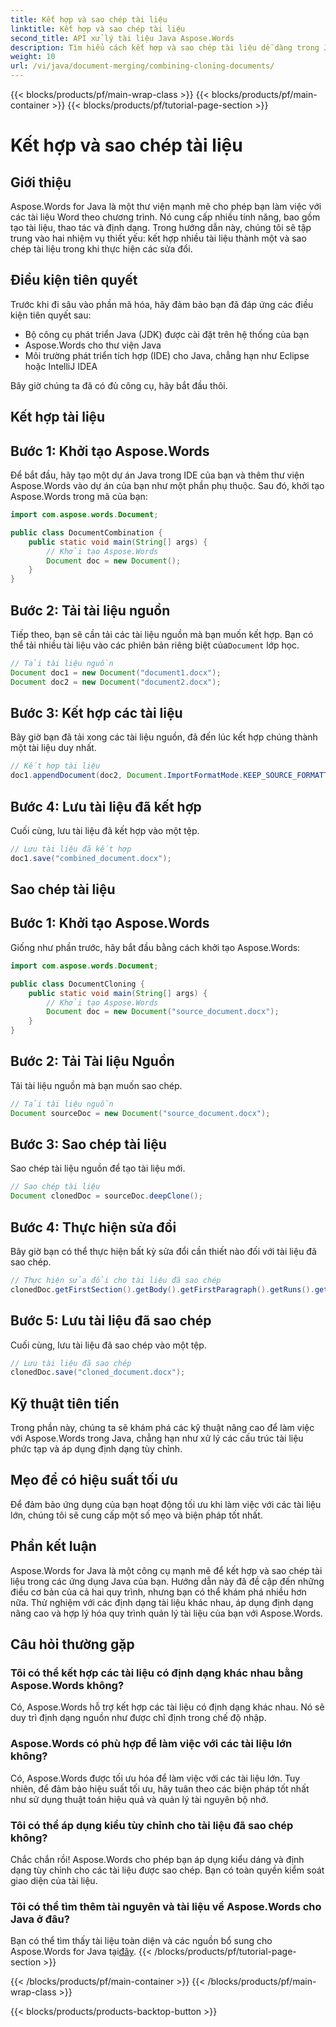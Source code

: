 ```yaml
---
title: Kết hợp và sao chép tài liệu
linktitle: Kết hợp và sao chép tài liệu
second_title: API xử lý tài liệu Java Aspose.Words
description: Tìm hiểu cách kết hợp và sao chép tài liệu dễ dàng trong Java bằng Aspose.Words. Hướng dẫn từng bước này bao gồm mọi thứ bạn cần biết.
weight: 10
url: /vi/java/document-merging/combining-cloning-documents/
---
```


{{< blocks/products/pf/main-wrap-class >}}
{{< blocks/products/pf/main-container >}}
{{< blocks/products/pf/tutorial-page-section >}}

# Kết hợp và sao chép tài liệu


## Giới thiệu

Aspose.Words for Java là một thư viện mạnh mẽ cho phép bạn làm việc với các tài liệu Word theo chương trình. Nó cung cấp nhiều tính năng, bao gồm tạo tài liệu, thao tác và định dạng. Trong hướng dẫn này, chúng tôi sẽ tập trung vào hai nhiệm vụ thiết yếu: kết hợp nhiều tài liệu thành một và sao chép tài liệu trong khi thực hiện các sửa đổi.

## Điều kiện tiên quyết

Trước khi đi sâu vào phần mã hóa, hãy đảm bảo bạn đã đáp ứng các điều kiện tiên quyết sau:

- Bộ công cụ phát triển Java (JDK) được cài đặt trên hệ thống của bạn
- Aspose.Words cho thư viện Java
- Môi trường phát triển tích hợp (IDE) cho Java, chẳng hạn như Eclipse hoặc IntelliJ IDEA

Bây giờ chúng ta đã có đủ công cụ, hãy bắt đầu thôi.

## Kết hợp tài liệu

## Bước 1: Khởi tạo Aspose.Words

Để bắt đầu, hãy tạo một dự án Java trong IDE của bạn và thêm thư viện Aspose.Words vào dự án của bạn như một phần phụ thuộc. Sau đó, khởi tạo Aspose.Words trong mã của bạn:

```java
import com.aspose.words.Document;

public class DocumentCombination {
    public static void main(String[] args) {
        // Khởi tạo Aspose.Words
        Document doc = new Document();
    }
}
```

## Bước 2: Tải tài liệu nguồn

 Tiếp theo, bạn sẽ cần tải các tài liệu nguồn mà bạn muốn kết hợp. Bạn có thể tải nhiều tài liệu vào các phiên bản riêng biệt của`Document` lớp học.

```java
// Tải tài liệu nguồn
Document doc1 = new Document("document1.docx");
Document doc2 = new Document("document2.docx");
```

## Bước 3: Kết hợp các tài liệu

Bây giờ bạn đã tải xong các tài liệu nguồn, đã đến lúc kết hợp chúng thành một tài liệu duy nhất.

```java
// Kết hợp tài liệu
doc1.appendDocument(doc2, Document.ImportFormatMode.KEEP_SOURCE_FORMATTING);
```

## Bước 4: Lưu tài liệu đã kết hợp

Cuối cùng, lưu tài liệu đã kết hợp vào một tệp.

```java
// Lưu tài liệu đã kết hợp
doc1.save("combined_document.docx");
```

## Sao chép tài liệu

## Bước 1: Khởi tạo Aspose.Words

Giống như phần trước, hãy bắt đầu bằng cách khởi tạo Aspose.Words:

```java
import com.aspose.words.Document;

public class DocumentCloning {
    public static void main(String[] args) {
        // Khởi tạo Aspose.Words
        Document doc = new Document("source_document.docx");
    }
}
```

## Bước 2: Tải Tài liệu Nguồn

Tải tài liệu nguồn mà bạn muốn sao chép.

```java
// Tải tài liệu nguồn
Document sourceDoc = new Document("source_document.docx");
```

## Bước 3: Sao chép tài liệu

Sao chép tài liệu nguồn để tạo tài liệu mới.

```java
// Sao chép tài liệu
Document clonedDoc = sourceDoc.deepClone();
```

## Bước 4: Thực hiện sửa đổi

Bây giờ bạn có thể thực hiện bất kỳ sửa đổi cần thiết nào đối với tài liệu đã sao chép.

```java
// Thực hiện sửa đổi cho tài liệu đã sao chép
clonedDoc.getFirstSection().getBody().getFirstParagraph().getRuns().get(0).setText("Modified Content");
```

## Bước 5: Lưu tài liệu đã sao chép

Cuối cùng, lưu tài liệu đã sao chép vào một tệp.

```java
// Lưu tài liệu đã sao chép
clonedDoc.save("cloned_document.docx");
```

## Kỹ thuật tiên tiến

Trong phần này, chúng ta sẽ khám phá các kỹ thuật nâng cao để làm việc với Aspose.Words trong Java, chẳng hạn như xử lý các cấu trúc tài liệu phức tạp và áp dụng định dạng tùy chỉnh.

## Mẹo để có hiệu suất tối ưu

Để đảm bảo ứng dụng của bạn hoạt động tối ưu khi làm việc với các tài liệu lớn, chúng tôi sẽ cung cấp một số mẹo và biện pháp tốt nhất.

## Phần kết luận

Aspose.Words for Java là một công cụ mạnh mẽ để kết hợp và sao chép tài liệu trong các ứng dụng Java của bạn. Hướng dẫn này đã đề cập đến những điều cơ bản của cả hai quy trình, nhưng bạn có thể khám phá nhiều hơn nữa. Thử nghiệm với các định dạng tài liệu khác nhau, áp dụng định dạng nâng cao và hợp lý hóa quy trình quản lý tài liệu của bạn với Aspose.Words.

## Câu hỏi thường gặp

### Tôi có thể kết hợp các tài liệu có định dạng khác nhau bằng Aspose.Words không?

Có, Aspose.Words hỗ trợ kết hợp các tài liệu có định dạng khác nhau. Nó sẽ duy trì định dạng nguồn như được chỉ định trong chế độ nhập.

### Aspose.Words có phù hợp để làm việc với các tài liệu lớn không?

Có, Aspose.Words được tối ưu hóa để làm việc với các tài liệu lớn. Tuy nhiên, để đảm bảo hiệu suất tối ưu, hãy tuân theo các biện pháp tốt nhất như sử dụng thuật toán hiệu quả và quản lý tài nguyên bộ nhớ.

### Tôi có thể áp dụng kiểu tùy chỉnh cho tài liệu đã sao chép không?

Chắc chắn rồi! Aspose.Words cho phép bạn áp dụng kiểu dáng và định dạng tùy chỉnh cho các tài liệu được sao chép. Bạn có toàn quyền kiểm soát giao diện của tài liệu.

### Tôi có thể tìm thêm tài nguyên và tài liệu về Aspose.Words cho Java ở đâu?

 Bạn có thể tìm thấy tài liệu toàn diện và các nguồn bổ sung cho Aspose.Words for Java tại[đây](https://reference.aspose.com/words/java/).
{{< /blocks/products/pf/tutorial-page-section >}}

{{< /blocks/products/pf/main-container >}}
{{< /blocks/products/pf/main-wrap-class >}}

{{< blocks/products/products-backtop-button >}}
